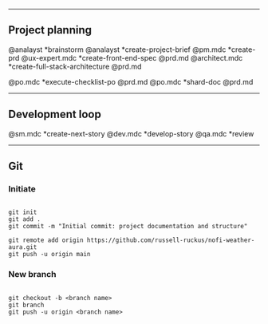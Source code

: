 
---

## Project planning

@analayst *brainstorm
@analayst *create-project-brief
@pm.mdc *create-prd
@ux-expert.mdc *create-front-end-spec @prd.md
@architect.mdc *create-full-stack-architecture @prd.md 

@po.mdc *execute-checklist-po @prd.md
@po.mdc *shard-doc @prd.md


---

## Development loop

@sm.mdc *create-next-story
@dev.mdc *develop-story
@qa.mdc *review 


---

## Git

### Initiate

```

git init
git add .
git commit -m "Initial commit: project documentation and structure"

git remote add origin https://github.com/russell-ruckus/nofi-weather-aura.git
git push -u origin main

```

### New branch

```

git checkout -b <branch name>
git branch
git push -u origin <branch name>

```


